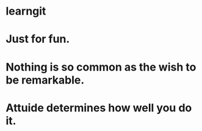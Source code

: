 # learngit
# Just for fun.
# Nothing is so common as the wish to be remarkable.
# Attuide determines how well you do it.
